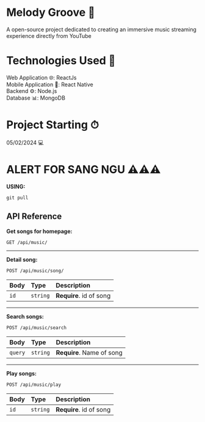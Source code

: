 # Melody Groove 🎵
A open-source project dedicated to creating an immersive music streaming experience directly from YouTube

# Technologies Used 🚀
Web Application 🌐: ReactJs <br>
Mobile Application 📱: React Native <br>
Backend ⚙️: Node.js <br>
Database 📊: MongoDB <br>

# Project Starting ⏱
05/02/2024 💻

# ALERT FOR SANG NGU ⚠️⚠️⚠️

<b> USING: </b>

```
git pull
```

## API Reference

<b> Get songs for homepage: </b>
```http
GET /api/music/
```

---------------------------------------

<b> Detail song: </b>
```http
POST /api/music/song/
```
| Body | Type     | Description                       |
| :-------- | :------- | :-------------------------------- |
| `id`      | `string` | **Require**. id of song 

---------------------------------------

<b> Search songs: </b>
```http
POST /api/music/search
```
| Body | Type     | Description                       |
| :-------- | :------- | :-------------------------------- |
| `query`      | `string` | **Require**. Name of song 

---------------------------------------

<b> Play songs: </b>
```http
POST /api/music/play
```
| Body | Type     | Description                       |
| :-------- | :------- | :-------------------------------- |
| `id`      | `string` | **Require**. id of song 
